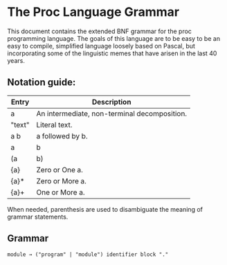 # The Proc Language Grammar

This document contains the extended BNF grammar for the proc programming
language. The goals of this language are to be easy to be an easy to compile,
simplified language loosely based on Pascal, but incorporating some of the
linguistic memes that have arisen in the last 40 years.

## Notation guide:

Entry        | Description
-------------|--------------
a            | An intermediate, non-terminal decomposition.
"text"       | Literal text.
a b          | a followed by b.
a|b          | a or b but not both.
(a|b)        | Grouping with parenthesis.
{a}          | Zero or One a.
{a}\*        | Zero or More a.
{a}\+        | One or More a.

When needed, parenthesis are used to disambiguate the meaning of grammar
statements.

## Grammar

<pre><code>module &rarr; ("program" | "module") identifier block "."
</code></pre>

